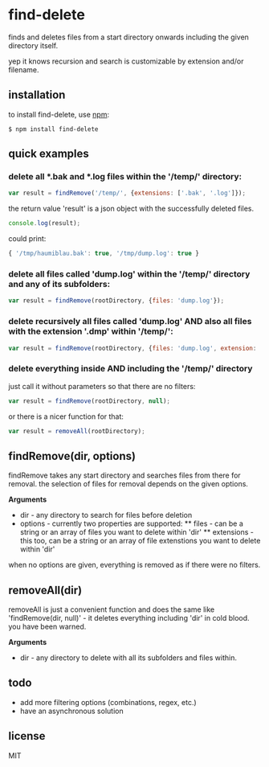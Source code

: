 # find-delete

finds and deletes files from a start directory onwards including the given directory itself.

yep it knows recursion and search is customizable by extension and/or filename.

## installation
    
to install find-delete, use [npm](http://github.com/isaacs/npm):

    $ npm install find-delete

## quick examples

### delete all *.bak and *.log files within the '/temp/' directory:

```javascript
var result = findRemove('/temp/', {extensions: ['.bak', '.log']});
```

the return value 'result' is a json object with the successfully deleted files.

```javascript
console.log(result);
```

could print:

```javascript
{ '/tmp/haumiblau.bak': true, '/tmp/dump.log': true }
```

### delete all files called 'dump.log' within the '/temp/' directory and any of its subfolders:

```javascript
var result = findRemove(rootDirectory, {files: 'dump.log'});
```

### delete recursively all files called 'dump.log' AND also all files with the extension '.dmp'  within '/temp/':

```javascript
var result = findRemove(rootDirectory, {files: 'dump.log', extension: '.dmp'});
```

### delete everything inside AND including the '/temp/' directory

just call it without parameters so that there are no filters:

```javascript
var result = findRemove(rootDirectory, null);
```

or there is a nicer function for that:

```javascript
var result = removeAll(rootDirectory);
```

## findRemove(dir, options)

findRemove takes any start directory and searches files from there for removal. the selection of files for removal depends on the given options.
 
__Arguments__

* dir - any directory to search for files before deletion
* options - currently two properties are supported:
** files - can be a string or an array of files you want to delete within 'dir'
** extensions - this too, can be a string or an array of file extenstions you want to delete within 'dir'

when no options are given, everything is removed as if there were no filters.

## removeAll(dir)

removeAll is just a convenient function and does the same like 'findRemove(dir, null)' - it deletes everything including 'dir' in cold blood. you have been warned.
 
__Arguments__

* dir - any directory to delete with all its subfolders and files within.

## todo

* add more filtering options (combinations, regex,  etc.)
* have an asynchronous solution

## license

MIT
